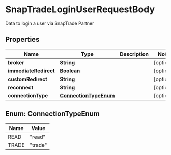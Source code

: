 

# SnapTradeLoginUserRequestBody

Data to login a user via SnapTrade Partner

## Properties

| Name | Type | Description | Notes |
|------------ | ------------- | ------------- | -------------|
|**broker** | **String** |  |  [optional] |
|**immediateRedirect** | **Boolean** |  |  [optional] |
|**customRedirect** | **String** |  |  [optional] |
|**reconnect** | **String** |  |  [optional] |
|**connectionType** | [**ConnectionTypeEnum**](#ConnectionTypeEnum) |  |  [optional] |



## Enum: ConnectionTypeEnum

| Name | Value |
|---- | -----|
| READ | &quot;read&quot; |
| TRADE | &quot;trade&quot; |



